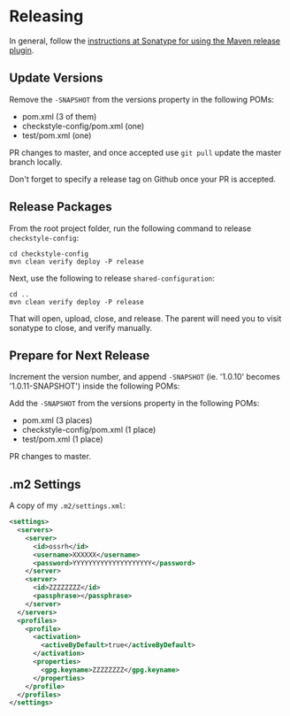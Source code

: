 # Releasing

In general, follow the [instructions at Sonatype for using the Maven release
plugin](http://central.sonatype.org/pages/apache-maven.html).

## Update Versions

Remove the `-SNAPSHOT` from the versions property in the following POMs:
* pom.xml (3 of them)
* checkstyle-config/pom.xml (one)
* test/pom.xml (one)

PR changes to master, and once accepted use `git pull` update the master branch locally.

Don't forget to specify a release tag on Github once your PR is accepted.

## Release Packages

From the root project folder, run the following command to release `checkstyle-config`:

    cd checkstyle-config
    mvn clean verify deploy -P release

Next, use the following to release `shared-configuration`:

    cd ..
    mvn clean verify deploy -P release

That will open, upload, close, and release.  The parent will need you to visit sonatype to close,
and verify manually.


## Prepare for Next Release

Increment the version number, and append `-SNAPSHOT` (ie. '1.0.10' becomes '1.0.11-SNAPSHOT') inside the following POMs:

Add the `-SNAPSHOT` from the versions property in the following POMs:
* pom.xml (3 places)
* checkstyle-config/pom.xml (1 place)
* test/pom.xml (1 place)

PR changes to master.

## .m2 Settings
<!--
    mvn release:clean release:prepare

Next, update the version of the parent in `test/pom.xml`. Also update `pom.xml`
to use the latest snapshot of checkstyle-config.

Then, make a pull request for the release. After verifying that it works,
perform the release to upload it to Maven Central.

    mvn release:perform
 -->

A copy of my `.m2/settings.xml`:
```xml
<settings>
  <servers>
    <server>
      <id>ossrh</id>
      <username>XXXXXX</username>
      <password>YYYYYYYYYYYYYYYYYYYY</password>
    </server>
    <server>
      <id>ZZZZZZZZ</id>
      <passphrase></passphrase>
    </server>
  </servers>
  <profiles>
    <profile>
      <activation>
        <activeByDefault>true</activeByDefault>
      </activation>
      <properties>
        <gpg.keyname>ZZZZZZZZ</gpg.keyname>
      </properties>
    </profile>
  </profiles>
</settings>
```
